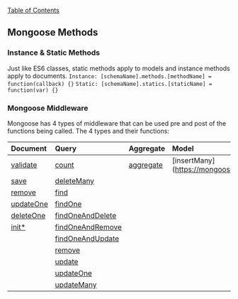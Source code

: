 [Table of Contents](https://github.com/logantscott/june2020_reading)

## Mongoose Methods

### Instance & Static Methods
Just like ES6 classes, static methods apply to models and instance methods apply to documents. 
```Instance: [schemaName].methods.[methodName] = function(callback) {}```
```Static: [schemaName].statics.[staticName] = function(var) {}```

### Mongoose Middleware
Mongoose has 4 types of middleware that can be used pre and post of the functions being called. The 4 types and their functions:

| Document | Query | Aggregate | Model |
| :--- | :--- | :--- | :--- |
| [validate](https://mongoosejs.com/docs/api/document.html#document_Document-validate) | [count](https://mongoosejs.com/docs/api.html#query_Query-count) | [aggregate](https://mongoosejs.com/docs/api.html#model_Model.aggregate) | [insertMany](https://mongoosejs.com/docs/api.html#model_Model.insertMany |
| [save](https://mongoosejs.com/docs/api/model.html#model_Model-save) | [deleteMany]() | | |
| [remove](https://mongoosejs.com/docs/api/model.html#model_Model-remove) | [find]() | | |
| [updateOne](https://mongoosejs.com/docs/api/document.html#document_Document-updateOne) | [findOne]() | | |
| [deleteOne](https://mongoosejs.com/docs/api/model.html#model_Model-deleteOne) | [findOneAndDelete]() | | |
| [init*](https://mongoosejs.com/docs/api/document.html#document_Document-init) | [findOneAndRemove]() | | |
| | [findOneAndUpdate](https://mongoosejs.com/docs/api.html#query_Query-findOneAndUpdate) | | |
| | [remove](https://mongoosejs.com/docs/api.html#model_Model.remove) | | |
| | [update](https://mongoosejs.com/docs/api.html#query_Query-update) | | |
| | [updateOne](https://mongoosejs.com/docs/api.html#query_Query-updateOne) | | |
| | [updateMany](https://mongoosejs.com/docs/api.html#query_Query-updateMany) | | |
